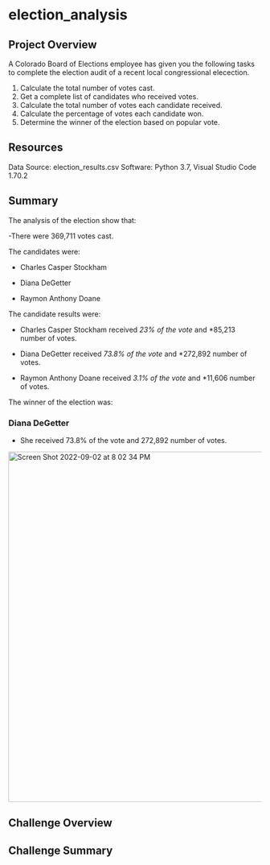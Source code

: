 # election_analysis


## Project Overview
A Colorado Board of Elections employee has given you the following tasks to complete the election audit of a recent local congressional elecection.

1. Calculate the total number of votes cast.
2. Get a complete list of candidates who received votes.
3. Calculate the total number of votes each candidate received.
4. Calculate the percentage of votes each candidate won.
5. Determine the winner of the election based on popular vote.

## Resources
Data Source: election_results.csv
Software: Python 3.7, Visual Studio Code 1.70.2

## Summary
The analysis of the election show that:

-There were 369,711 votes cast. 

The candidates were:

  - Charles Casper Stockham

  - Diana DeGetter
  
  - Raymon Anthony Doane
  
The candidate results were:

  - Charles Casper Stockham received *23% of the vote* and *85,213 number of votes.
  
  - Diana DeGetter received *73.8%  of the vote* and *272,892 number of votes. 
  
  - Raymon Anthony Doane received *3.1% of the vote* and *11,606 number of votes.
  
The winner of the election was: 
### Diana DeGetter

 - She received 73.8% of the vote and 272,892 number of votes.
 
  <img width="696" alt="Screen Shot 2022-09-02 at 8 02 34 PM" src="https://user-images.githubusercontent.com/110702997/188249781-eb499792-f6cb-4753-86f4-04298ba963e4.png">
 
 ## Challenge Overview
 
 ## Challenge Summary
 


